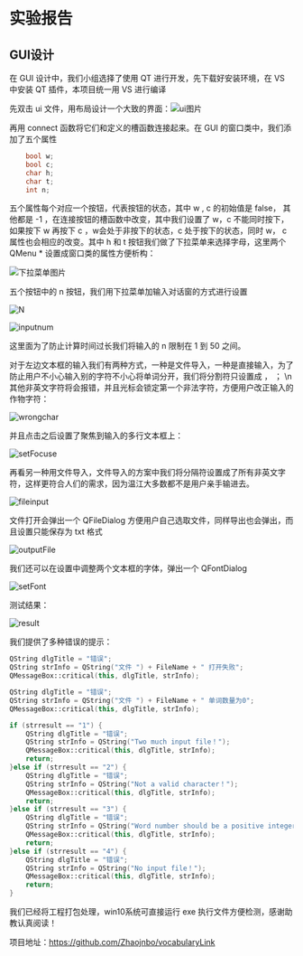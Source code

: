 # 实验报告

## GUI设计

在 GUI 设计中，我们小组选择了使用 QT 进行开发，先下载好安装环境，在 VS 中安装 QT 插件，本项目统一用 VS 进行编译

先双击 ui 文件，用布局设计一个大致的界面：![ui图片](./pictures/ui.jpg)

再用 connect 函数将它们和定义的槽函数连接起来。在 GUI 的窗口类中，我们添加了五个属性

```c++
	bool w;
	bool c;
	char h;
	char t;
	int n;
```

五个属性每个对应一个按钮，代表按钮的状态，其中 w , c 的初始值是 false， 其他都是 -1 ，在连接按钮的槽函数中改变，其中我们设置了 w，c 不能同时按下，如果按下 w 再按下 c ，w会处于非按下的状态，c 处于按下的状态，同时 w， c 属性也会相应的改变。其中 h 和 t 按钮我们做了下拉菜单来选择字母，这里两个 QMenu * 设置成窗口类的属性方便析构：

![下拉菜单图片](./pictures/menu.jpg)

五个按钮中的 n 按钮，我们用下拉菜单加输入对话窗的方式进行设置

![N](./pictures/N.jpg)

![inputnum](./pictures/inputnum.jpg)

这里面为了防止计算时间过长我们将输入的 n 限制在 1 到 50 之间。

对于左边文本框的输入我们有两种方式，一种是文件导入，一种是直接输入，为了防止用户不小心输入别的字符不小心将单词分开，我们将分割符只设置成 ， ； \n 其他非英文字符将会报错，并且光标会锁定第一个非法字符，方便用户改正输入的作物字符：

![wrongchar](./pictures/wrongchar.jpg)

并且点击之后设置了聚焦到输入的多行文本框上：

![setFocuse](./pictures/setFocuse.jpg)

再看另一种用文件导入，文件导入的方案中我们将分隔符设置成了所有非英文字符，这样更符合人们的需求，因为温江大多数都不是用户亲手输进去。

![fileinput](./pictures/fileinput.jpg)

文件打开会弹出一个 QFileDialog 方便用户自己选取文件，同样导出也会弹出，而且设置只能保存为 txt 格式

![outputFile](./pictures/outputFile.jpg)

我们还可以在设置中调整两个文本框的字体，弹出一个 QFontDialog

![setFont](./pictures/setFont.jpg)

测试结果：

![result](./pictures/result.jpg)

我们提供了多种错误的提示：

```c++
QString dlgTitle = "错误";
QString strInfo = QString("文件 ") + FileName + " 打开失败";
QMessageBox::critical(this, dlgTitle, strInfo);

QString dlgTitle = "错误";
QString strInfo = QString("文件 ") + FileName + " 单词数量为0";
QMessageBox::critical(this, dlgTitle, strInfo);

if (strresult == "1") {
	QString dlgTitle = "错误";
	QString strInfo = QString("Two much input file！");
	QMessageBox::critical(this, dlgTitle, strInfo);
	return;
}else if (strresult == "2") {
	QString dlgTitle = "错误";
	QString strInfo = QString("Not a valid character！");
	QMessageBox::critical(this, dlgTitle, strInfo);
	return;
}else if (strresult == "3") {
	QString dlgTitle = "错误";
	QString strInfo = QString("Word number should be a positive integer！");
	QMessageBox::critical(this, dlgTitle, strInfo);
	return;
}else if (strresult == "4") {
	QString dlgTitle = "错误";
	QString strInfo = QString("No input file！");
	QMessageBox::critical(this, dlgTitle, strInfo);
	return;
}
```

我们已经将工程打包处理，win10系统可直接运行 exe 执行文件方便检测，感谢助教认真阅读！

项目地址：https://github.com/Zhaojnbo/vocabularyLink